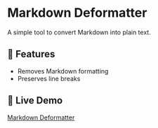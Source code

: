 # Markdown Deformatter
A simple tool to convert Markdown into plain text.

## 🚀 Features
- Removes Markdown formatting
- Preserves line breaks

## 🔗 Live Demo
[Markdown Deformatter](https://rohanimmanuel.com/markdown-deformatter/)
